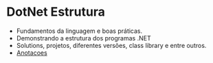 # DotNet Estrutura
* Fundamentos da linguagem e boas práticas.
* Demonstrando a estrutura dos programas .NET
* Solutions, projetos, diferentes versões, class library e entre outros.
* <a href="https://github.com/hesauhugo/DotNet_Estrutura/blob/main/Anotacoes.md"> Anotacoes </a>
